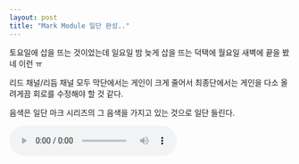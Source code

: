 ```yaml
---
layout: post
title: "Mark Module 일단 완성.."
---
```



토요일에 삽을 뜨는 것이었는데 일요일 밤 늦게 삽을 뜨는 덕택에 월요일 새벽에 끝을 봤네 이런 ㅠ




리드 채널/리듬 채널 모두 막단에서는 게인이 크게 줄어서 최종단에서는 게인을 다소 올려게끔 회로를 수정해야 할 것 같다.




음색은 일단 마크 시리즈의 그 음색을 가지고 있는 것으로 일단 들린다.










<audio src="/assets/images/1f2154001c2c404cdd26cbd2449ac54e.mp3" controls preload></audio>












